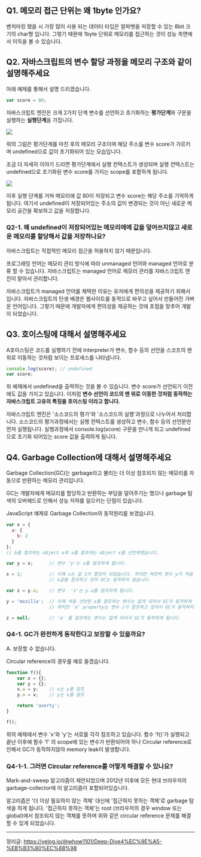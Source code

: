 ## Q1. 메모리 접근 단위는 왜 1byte 인가요?
벤치마킹 했을 시 가장 많이 사용 되는 데이터 타입은 알파벳을 저장할 수 있는 8bit 크기의 char형 입니다. 그렇기 때문에 1byte 단위로 메모리를 접근하는 것이 성능 측면에서 이득을 볼 수 있습니다.

## Q2. 자바스크립트의 변수 할당 과정을 메모리 구조와 같이 설명해주세요
아래 예제를 통해서 설명 드리겠습니다. 
```js
var score = 80;
```
자바스크립트 엔진은 크게 2가지 단계 변수를 선언하고 초기화하는 **평가단계**와 구문을  실행하는 **실행단계**을 가집니다. 

![](https://images.velog.io/images/whow1101/post/b3fb5a03-c551-4a51-bb5c-34ff86301b41/4-3.png)

위의 그림은 평가단계를 마친 후의 메모리 구조이며 해당 주소를 변수 score가 가르키며 undefined으로 값이 초기화되어 있는 모습입니다.

조금 더 자세히 이야기 드리면 평가단계에서 실행 컨텍스트가 생성되며 실행 컨텍스트는 undefined으로 초기화된 변수 score를 가지는 scope를 포함하게 됩니다.

![](https://images.velog.io/images/whow1101/post/7f15c9e1-b0b2-422a-936c-6749c2466604/4-4.png)

이후 실행 단계를 거쳐 메모리에 값 80이 저장되고 변수 score는 해당 주소를 기억하게 됩니다. 여기서 undefined이 저장되어있는 주소의 값이 변경되는 것이 아닌 새로운 메모리 공간을 확보하고 값을 저장합니다.

### Q2-1. 왜 undefined이 저장되어있는 메모리에에 값을 덮어쓰지않고 새로운 메모리를 할당해서 값을 저장하나요?
자바스크립트는 직접적인 메모리 접근을 허용하지 않기 때문입니다.

프로그래밍 언어는 메모리 관리 방식에 따라 unmanaged 언어와 managed 언어로 분류 할 수 있습니다. 자바스크립트는 managed 언어로 메모리 관리를 자바스크립트 엔진이 맡아서 관리합니다. 

자바스크립트가 managed 언어를 체택한 이유는 유저에게 편의성을 제공하기 위해서 입니다. 자바스크립트의 탄생 배경은 웹사이트를 동적으로 바꾸고 싶어서 만들어진 가벼운 언어입니다. 그렇기 때문에 개발자에게 편의성을 제공하는 것에 초점을 맞추어 개발이 되었습니다.

## Q3. 호이스팅에 대해서 설명해주세요
A호이스팅은 코드를 실행하기 전에 Interpreter가 변수, 함수 등의 선언을 스코프의 맨 위로 이동하는 것처럼 보이는 프로세스를 나타냅니다.

```js
console.log(score); // undefined
var score;
```
위 예제에서 undefined을 출력하는 것을 볼 수 있습니다. 변수 score가 선언되기 이전에도 값을 가지고 있습니다. 이처럼 **변수 선언이 코드의 맨 위로 이동한 것처럼 동작하는 자바스크립트 고유의 특징을 호이스팅 이라고 합니다.**

자바스크립트 엔진은 '소스코드의 평가'와 '소스코드의 실행'과정으로 나누어서 처리합니다. 소스코드의 평가과정에서는 실행 컨텍스트를 생성하고 변수, 함수 등의 선언문만 먼저 실행됩니다. 실행과정에서 console.log(score) 구문을 만나게 되고 undefined으로 초기화 되어있는 score 값을 출력하게 됩니다.

## Q4. Garbage Collection에 대해서 설명해주세요
Garbage Collection(GC)는 garbage라고 불리는 더 이상 참조되지 않는 메모리를 자동으로 반환하는 메모리 관리입니다.

GC는 개발자에게 메모리를 할당하고 반환하는 부담을 덜어주기는 했으나 garbage 탐색의 오버헤드로 인해서 성능 저하를 일으키는 단점이 있습니다. 

JavaScript 예제로 Garbage Collection의 동작원리를 보겠습니다.
```js
var x = {
  a: {
    b: 2
  }
};
// b를 참조하는 object a와 a를 참조하는 object x를 선언하였습니다.

var y = x;      // 변수 'y'는 x를 참조하게 됩니다.

x = 1;          // 이제 x는 값 1이 할당이 되었습니다. 하지만 여전히 변수 y가 처음 선언된 
                // x값을 참조하고 있어 GC는 동작하지 않습니다.

var z = y.a;    // 변수  'z'는 y.a를 참조하게 됩니다.

y = 'mozilla';  // 이제 처음 선언된 x를 참조하는 변수는 없게 되어서 GC가 동작하게 됩니다. 
                // 하지만 'a' property는 변수 z가 참조하고 있어서 GC가 동작하지 않습니다.

z = null;       // 'a' 를 참조하는 변수는 없게 되어서 GC가 동작하게 됩니다.
```

### Q4-1. GC가 완전하게 동작한다고 보장할 수 있을까요?
A. 보장할 수 없습니다.

Circular reference의 경우를 예로 들겠습니다.
```js
function f(){
    var x = {};
    var y = {};
    x.a = y;    // x는 y를 참조
    y.a = x;    // y는 x를 참조

    return 'azerty';
}

f();
```
위의 예제에서 변수 'x'와 'y'는 서로를 각각 참조하고 있습니다. 함수 'f()'가 실행되고 끝난 이후에 함수 'f' 의 scope에 있는 변수가 반환되어야 하나 Circular reference로 인해서 GC가 동작하지않아 memory leak이 발생합니다.

### Q4-1-1. 그러면 Circular reference를 어떻게 해결할 수 있나요?
Mark-and-sweep 알고리즘이 제안되었으며 2012년 이후에 모든 현대 브라우저의 garbage-collector에 이 알고리즘이 포함되어있습니다.

알고리즘은 '더 이상 필요하지 않는 객체' 대신에 '접근하지 못하는 객체'로 garbage 탐색을 하게 됩니다. '접근하지 못하는 객체'는 root (브라우저의 경우 window 또는 global)에서 참조되지 않는 객체를 뜻하며 위와 같은 circular reference 문제를 해결할 수 있게 되었습니다.

------
정리글: https://velog.io/@whow1101/Deep-Dive4%EC%9E%A5-%EB%B3%80%EC%88%98
